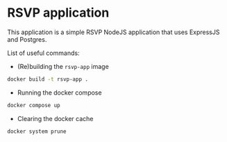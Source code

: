 # RSVP application

This application is a simple RSVP NodeJS application that uses ExpressJS and Postgres.

List of useful commands:

- (Re)building the `rsvp-app` image

```bash
docker build -t rsvp-app .
```

- Running the docker compose

```bash
docker compose up
```

- Clearing the docker cache

```bash
docker system prune
```
